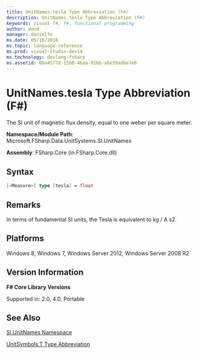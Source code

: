 ```yaml
---
title: UnitNames.tesla Type Abbreviation (F#)
description: UnitNames.tesla Type Abbreviation (F#)
keywords: visual f#, f#, functional programming
author: dend
manager: danielfe
ms.date: 05/16/2016
ms.topic: language-reference
ms.prod: visual-studio-dev14
ms.technology: devlang-fsharp
ms.assetid: 08a4577d-15b8-46aa-91bb-abe59adbe7e8 
---
```


# UnitNames.tesla Type Abbreviation (F#)

The SI unit of magnetic flux density, equal to one weber per square meter.

**Namespace/Module Path**: Microsoft.FSharp.Data.UnitSystems.SI.UnitNames

**Assembly**: FSharp.Core (in FSharp.Core.dll)


## Syntax

```fsharp
[<Measure>] type [tesla] = float
```

## Remarks
In terms of fundamental SI units, the Tesla is equivalent to kg / A s2.


## Platforms
Windows 8, Windows 7, Windows Server 2012, Windows Server 2008 R2


## Version Information
**F# Core Library Versions**

Supported in: 2.0, 4.0, Portable

## See Also
[SI.UnitNames Namespace](SI.UnitNames-Namespace-%5BFSharp%5D.md)

[UnitSymbols.T Type Abbreviation](UnitSymbols.T-Type-Abbreviation-%5BFSharp%5D.md)